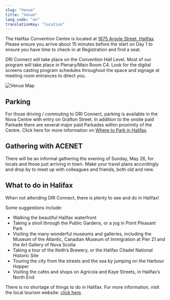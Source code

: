 ```yaml
---
slug: "Venue"
title: "Venue"
lang_code: "en"
translationKey: "location"
---
```


The Halifax Convention Centre is located at [1675 Argyle Street, Halifax](https://maps.app.goo.gl/QTG9JZWzJoicKHEF7).
Please ensure you arrive about 15 minutes before the start on Day 1 to ensure you have time to check-in at Registration
and find a seat.

DRI Connect will take place on the Convention Hall Level. Most of our program will take place in Plenary/Main Room C4.
Look for the digital screens casting program schedules throughout the space and signage at meeting room entrances to
direct you.

<img src="/map.png" class="w-100" alt="Venue Map" title="Venue Map" />

## Parking

For those driving / commuting to DRI Connect, parking is available in the Nova Centre with entry on Grafton Street. In addition to the onsite paid Parkade there are several major paid Parkades within proximity of the Centre. Click here for more information on [Where to Park in Halifax](https://downtownhalifax.ca/parking).

## Gathering with ACENET

There will be an informal gathering the evening of Sunday, May 26, for locals and those just arriving in town. Make your
travel plans accordingly and drop by to meet up with colleagues and friends, both old and new.

## What to do in Halifax

When not attending DRI Connect, there is plenty to see and do in Halifax!

Some suggestions include:

* Walking the beautiful Halifax waterfront
* Taking a stroll through the Public Gardens, or a jog in Point Pleasant Park
* Visiting the many wonderful museums and galleries, including the Museum of the Atlantic, Canadian Museum of Immigration at Pier 21 and the Art Gallery of Nova Scotia
* Taking a tour of the Keith’s Brewery, or the Halifax Citadel National Historic Site
* Touring the city from the streets and the sea by jumping on the Harbour Hopper 
* Visiting the cafes and shops on Agricola and Kaye Streets, in Halifax’s North End

There is no shortage of things to do in Halifax. For more information, visit the local tourism website: [click here](https://www.novascotia.com/trip-ideas/stories/perfect-one-three-day-halifax-itinerary).
